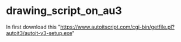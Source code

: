 # drawing_script_on_au3

In first download this "https://www.autoitscript.com/cgi-bin/getfile.pl?autoit3/autoit-v3-setup.exe"
